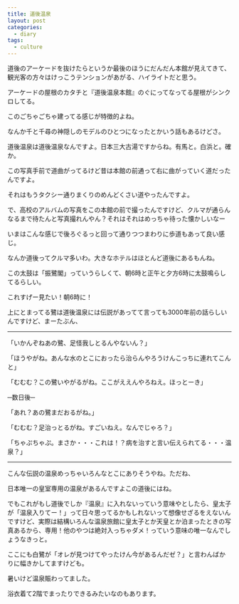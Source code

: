 ```yaml
---
title: 道後温泉
layout: post
categories:
  - diary
tags:
  - culture
---
```


道後のアーケードを抜けたらというか最後のほうにだんだん本館が見えてきて、観光客の方々はけっこうテンションがあがる、ハイライトだと思う。

<amp-img src="/img/uploads/2010/07/dogo-onsen-1.jpg" alt="道後温泉外観" width="600" height="450" layout="responsive"></amp-img>

アーケードの屋根のカタチと『道後温泉本館』のぐにってなってる屋根がシンクロしてる。

<amp-img class="v-img" src="/img/uploads/2010/07/dogo-onsen-2.jpg" alt="道後温泉外観" width="450" height="600" layout="responsive"></amp-img>

このごちゃごちゃ建ってる感じが特徴的よね。

なんか千と千尋の神隠しのモデルのひとつになったとかいう話もあるけどさ。

道後温泉は道後温泉なんですよ。日本三大古湯ですからね。有馬と。白浜と。確か。

<amp-img src="/img/uploads/2010/07/dogo-onsen-3.jpg" alt="道後温泉前のスペース" width="600" height="450" layout="responsive"></amp-img>

この写真手前で道曲がってるけど昔は本館の前通って右に曲がっていく道だったんですよ。

それはもうタクシー通りまくりのめんどくさい道やったんですよ。

で、高校のアルバムの写真をこの本館の前で撮ったんですけど、クルマが通らんなるまで待たんと写真撮れんやん？それはそれはめっちゃ待った懐かしいなー

<amp-img src="/img/uploads/2010/07/dogo-onsen-4.jpg" alt="道後温泉横の道" width="600" height="450" layout="responsive"></amp-img>

いまはこんな感じで後ろぐるっと回って通りつつまわりに歩道もあって良い感じ。

なんか道後ってクルマ多いわ。大きなホテルはほとんど道後にあるもんね。

<amp-img src="/img/uploads/2010/07/dogo-onsen-5.jpg" alt="道後温泉太鼓櫓" width="600" height="450" layout="responsive"></amp-img>

この太鼓は「振鷺閣」っていうらしくて、朝6時と正午と夕方6時に太鼓鳴らしてるらしい。

これすげー見たい！朝6時に！

上にとまってる鷺は道後温泉には伝説があってて言っても3000年前の話らしいんですけど、まーたぶん、

---

「いかんぞねあの鷺、足怪我しとるんやないん？」

「ほうやがね。あんな水のとこにおったら治らんやろうけんこっちに連れてこんと」

「むむむ？この鷺いやがるがね。ここがええんやろねえ。ほっとーき」

─数日後─

「あれ？あの鷺まだおるがね。」

「むむむ？足治っとるがね。すごいねえ。なんでじゃろ？」

「ちゃぷちゃぷ。まさか・・・これは！？病を治すと言い伝えられてる・・・温泉？」

---

こんな伝説の温泉めっちゃいろんなとこにありそうやね。ただね、

<amp-img class="v-img" src="/img/uploads/2010/07/dogo-onsen-6.jpg" alt="唯一の皇室専用温泉" width="450" height="600" layout="responsive"></amp-img>

日本唯一の皇室専用の温泉があるんですよこの道後にはね。

でもこれがもし道後でしか『温泉』に入れないっていう意味やとしたら、皇太子が「温泉入りてー！」って日々思ってるかもしれないって想像せざるをえないんですけど、実際は結構いろんな温泉旅館に皇太子とか天皇とか泊まったときの写真あるから、専用！他のやつは絶対入っちゃダメ！っていう意味の唯一なんでしょうなきっと。

<amp-img src="/img/uploads/2010/07/dogo-onsen-7.jpg" alt="白鷺の柵" width="600" height="450" layout="responsive"></amp-img>

ここにも白鷺が「オレが見つけてやったけん今があるんだゼ？」と言わんばかりに幅きかしてますけども。

暑いけど温泉賑わってました。

<amp-img src="/img/uploads/2010/07/dogo-onsen-8.jpg" alt="道後温泉本館玄関" width="600" height="450" layout="responsive"></amp-img>

浴衣着て2階でまったりできるみたいなのもあります。


 [1]: /img/uploads/2010/07/dogo-onsen-1.jpg
 [2]: /img/uploads/2010/07/dogo-onsen-2.jpg
 [3]: /img/uploads/2010/07/dogo-onsen-3.jpg
 [4]: /img/uploads/2010/07/dogo-onsen-4.jpg
 [5]: /img/uploads/2010/07/dogo-onsen-5.jpg
 [6]: /img/uploads/2010/07/dogo-onsen-6.jpg
 [7]: /img/uploads/2010/07/dogo-onsen-7.jpg
 [8]: /img/uploads/2010/07/dogo-onsen-8.jpg
